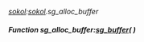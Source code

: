 _[sokol](../../modules/sokol/sokol-module.md):[sokol](../../modules/sokol/sokol-module.md).sg\_alloc\_buffer_
##### Function sg\_alloc\_buffer:[sg_buffer](../../modules/sokol/sokol-sg_buffer.md)(  )
